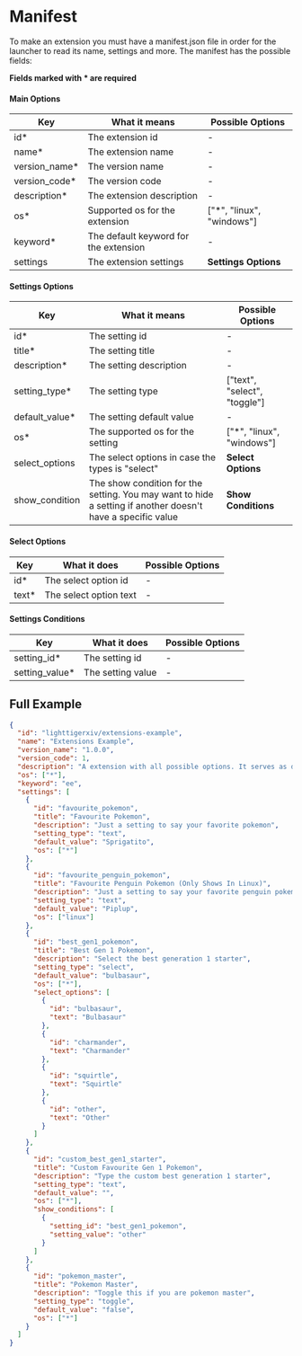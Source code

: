 # Manifest

To make an extension you must have a manifest.json file in order for the launcher to read its name, settings and more.
The manifest has the possible fields:

**Fields marked with \* are required**

#### Main Options

| Key            | What it means                         | Possible Options          |
| -------------- | ------------------------------------- | ------------------------- |
| id\*           | The extension id                      | -                         |
| name\*         | The extension name                    | -                         |
| version_name\* | The version name                      | -                         |
| version_code\* | The version code                      | -                         |
| description\*  | The extension description             | -                         |
| os\*           | Supported os for the extension        | ["*", "linux", "windows"] |
| keyword\*      | The default keyword for the extension | -                         |
| settings       | The extension settings                | **Settings Options**      |

#### Settings Options

| Key             | What it means                                                                                               | Possible Options             |
| --------------- | ----------------------------------------------------------------------------------------------------------- | ---------------------------- |
| id\*            | The setting id                                                                                              | -                            |
| title\*         | The setting title                                                                                           | -                            |
| description\*   | The setting description                                                                                     | -                            |
| setting_type\*  | The setting type                                                                                            | ["text", "select", "toggle"] |
| default_value\* | The setting default value                                                                                   | -                            |
| os\*            | The supported os for the setting                                                                            | ["*", "linux", "windows"]    |
| select_options  | The select options in case the types is "select"                                                            | **Select Options**           |
| show_condition  | The show condition for the setting. You may want to hide a setting if another doesn't have a specific value | **Show Conditions**          |

#### Select Options

| Key    | What it does           | Possible Options |
| ------ | ---------------------- | ---------------- |
| id\*   | The select option id   | -                |
| text\* | The select option text | -                |

#### Settings Conditions

| Key             | What it does      | Possible Options |
| --------------- | ----------------- | ---------------- |
| setting_id\*    | The setting id    | -                |
| setting_value\* | The setting value | -                |

## Full Example

```json
{
  "id": "lighttigerxiv/extensions-example",
  "name": "Extensions Example",
  "version_name": "1.0.0",
  "version_code": 1,
  "description": "A extension with all possible options. It serves as documentation too",
  "os": ["*"],
  "keyword": "ee",
  "settings": [
    {
      "id": "favourite_pokemon",
      "title": "Favourite Pokemon",
      "description": "Just a setting to say your favorite pokemon",
      "setting_type": "text",
      "default_value": "Sprigatito",
      "os": ["*"]
    },
    {
      "id": "favourite_penguin_pokemon",
      "title": "Favourite Penguin Pokemon (Only Shows In Linux)",
      "description": "Just a setting to say your favorite penguin pokemon",
      "setting_type": "text",
      "default_value": "Piplup",
      "os": ["linux"]
    },
    {
      "id": "best_gen1_pokemon",
      "title": "Best Gen 1 Pokemon",
      "description": "Select the best generation 1 starter",
      "setting_type": "select",
      "default_value": "bulbasaur",
      "os": ["*"],
      "select_options": [
        {
          "id": "bulbasaur",
          "text": "Bulbasaur"
        },
        {
          "id": "charmander",
          "text": "Charmander"
        },
        {
          "id": "squirtle",
          "text": "Squirtle"
        },
        {
          "id": "other",
          "text": "Other"
        }
      ]
    },
    {
      "id": "custom_best_gen1_starter",
      "title": "Custom Favourite Gen 1 Pokemon",
      "description": "Type the custom best generation 1 starter",
      "setting_type": "text",
      "default_value": "",
      "os": ["*"],
      "show_conditions": [
        {
          "setting_id": "best_gen1_pokemon",
          "setting_value": "other"
        }
      ]
    },
    {
      "id": "pokemon_master",
      "title": "Pokemon Master",
      "description": "Toggle this if you are pokemon master",
      "setting_type": "toggle",
      "default_value": "false",
      "os": ["*"]
    }
  ]
}
```
